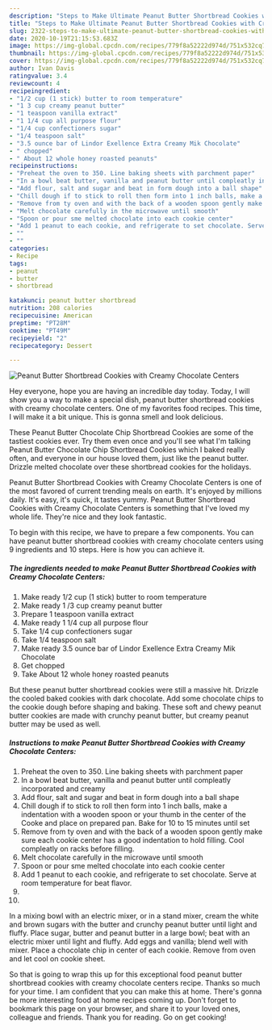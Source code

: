 ```yaml
---
description: "Steps to Make Ultimate Peanut Butter Shortbread Cookies with Creamy Chocolate Centers"
title: "Steps to Make Ultimate Peanut Butter Shortbread Cookies with Creamy Chocolate Centers"
slug: 2322-steps-to-make-ultimate-peanut-butter-shortbread-cookies-with-creamy-chocolate-centers
date: 2020-10-19T21:15:53.683Z
image: https://img-global.cpcdn.com/recipes/779f8a52222d974d/751x532cq70/peanut-butter-shortbread-cookies-with-creamy-chocolate-centers-recipe-main-photo.jpg
thumbnail: https://img-global.cpcdn.com/recipes/779f8a52222d974d/751x532cq70/peanut-butter-shortbread-cookies-with-creamy-chocolate-centers-recipe-main-photo.jpg
cover: https://img-global.cpcdn.com/recipes/779f8a52222d974d/751x532cq70/peanut-butter-shortbread-cookies-with-creamy-chocolate-centers-recipe-main-photo.jpg
author: Ivan Davis
ratingvalue: 3.4
reviewcount: 4
recipeingredient:
- "1/2 cup (1 stick) butter to room temperature"
- "1 3 cup creamy peanut butter"
- "1 teaspoon vanilla extract"
- "1 1/4 cup all purpose flour"
- "1/4 cup confectioners sugar"
- "1/4 teaspoon salt"
- "3.5 ounce bar of Lindor Exellence Extra Creamy Mik Chocolate"
- " chopped"
- " About 12 whole honey roasted peanuts"
recipeinstructions:
- "Preheat the oven to 350. Line baking sheets with parchment paper"
- "In a bowl beat butter, vanilla and peanut butter until compleatly incorporated and creamy"
- "Add flour, salt and sugar and beat in form dough into a ball shape"
- "Chill dough if to stick to roll then form into 1 inch balls, make a indentation with a wooden spoon or your thumb in the center of the Cooke and place on prepared pan. Bake for 10 to 15 minutes until set"
- "Remove from ty oven and with the back of a wooden spoon gently make sure each cookie center has a good indentation to hold filling. Cool compleatly on racks before filling."
- "Melt chocolate carefully in the microwave until smooth"
- "Spoon or pour sme melted chocolate into each cookie center"
- "Add 1 peanut to each cookie, and refrigerate to set chocolate. Serve at room temperature for beat flavor."
- ""
- ""
categories:
- Recipe
tags:
- peanut
- butter
- shortbread

katakunci: peanut butter shortbread 
nutrition: 208 calories
recipecuisine: American
preptime: "PT28M"
cooktime: "PT49M"
recipeyield: "2"
recipecategory: Dessert

---
```



![Peanut Butter Shortbread Cookies with Creamy Chocolate Centers](https://img-global.cpcdn.com/recipes/779f8a52222d974d/751x532cq70/peanut-butter-shortbread-cookies-with-creamy-chocolate-centers-recipe-main-photo.jpg)

Hey everyone, hope you are having an incredible day today. Today, I will show you a way to make a special dish, peanut butter shortbread cookies with creamy chocolate centers. One of my favorites food recipes. This time, I will make it a bit unique. This is gonna smell and look delicious.

These Peanut Butter Chocolate Chip Shortbread Cookies are some of the tastiest cookies ever. Try them even once and you&#39;ll see what I&#39;m talking Peanut Butter Chocolate Chip Shortbread Cookies which I baked really often, and everyone in our house loved them, just like the peanut butter. Drizzle melted chocolate over these shortbread cookies for the holidays.

Peanut Butter Shortbread Cookies with Creamy Chocolate Centers is one of the most favored of current trending meals on earth. It's enjoyed by millions daily. It's easy, it's quick, it tastes yummy. Peanut Butter Shortbread Cookies with Creamy Chocolate Centers is something that I've loved my whole life. They're nice and they look fantastic.


To begin with this recipe, we have to prepare a few components. You can have peanut butter shortbread cookies with creamy chocolate centers using 9 ingredients and 10 steps. Here is how you can achieve it.

<!--inarticleads1-->

##### The ingredients needed to make Peanut Butter Shortbread Cookies with Creamy Chocolate Centers:

1. Make ready 1/2 cup (1 stick) butter to room temperature
1. Make ready 1 /3 cup creamy peanut butter
1. Prepare 1 teaspoon vanilla extract
1. Make ready 1 1/4 cup all purpose flour
1. Take 1/4 cup confectioners sugar
1. Take 1/4 teaspoon salt
1. Make ready 3.5 ounce bar of Lindor Exellence Extra Creamy Mik Chocolate
1. Get  chopped
1. Take  About 12 whole honey roasted peanuts


But these peanut butter shortbread cookies were still a massive hit. Drizzle the cooled baked cookies with dark chocolate. Add some chocolate chips to the cookie dough before shaping and baking. These soft and chewy peanut butter cookies are made with crunchy peanut butter, but creamy peanut butter may be used as well. 

<!--inarticleads2-->

##### Instructions to make Peanut Butter Shortbread Cookies with Creamy Chocolate Centers:

1. Preheat the oven to 350. Line baking sheets with parchment paper
1. In a bowl beat butter, vanilla and peanut butter until compleatly incorporated and creamy
1. Add flour, salt and sugar and beat in form dough into a ball shape
1. Chill dough if to stick to roll then form into 1 inch balls, make a indentation with a wooden spoon or your thumb in the center of the Cooke and place on prepared pan. Bake for 10 to 15 minutes until set
1. Remove from ty oven and with the back of a wooden spoon gently make sure each cookie center has a good indentation to hold filling. Cool compleatly on racks before filling.
1. Melt chocolate carefully in the microwave until smooth
1. Spoon or pour sme melted chocolate into each cookie center
1. Add 1 peanut to each cookie, and refrigerate to set chocolate. Serve at room temperature for beat flavor.
1. 
1. 


In a mixing bowl with an electric mixer, or in a stand mixer, cream the white and brown sugars with the butter and crunchy peanut butter until light and fluffy. Place sugar, butter and peanut butter in a large bowl; beat with an electric mixer until light and fluffy. Add eggs and vanilla; blend well with mixer. Place a chocolate chip in center of each cookie. Remove from oven and let cool on cookie sheet. 

So that is going to wrap this up for this exceptional food peanut butter shortbread cookies with creamy chocolate centers recipe. Thanks so much for your time. I am confident that you can make this at home. There's gonna be more interesting food at home recipes coming up. Don't forget to bookmark this page on your browser, and share it to your loved ones, colleague and friends. Thank you for reading. Go on get cooking!

